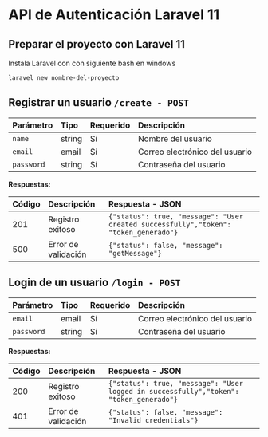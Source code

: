 # API de Autenticación Laravel 11

## Preparar el proyecto con Laravel 11
Instala Laravel con con siguiente bash en windows
```bash
laravel new nombre-del-proyecto
```

## Registrar un usuario `/create - POST`

| Parámetro | Tipo    | Requerido | Descripción                     |
| :-------- | :------ | :-------- | :------------------------------ |
| `name`    | string  | Sí        | Nombre del usuario              |
| `email`   | email   | Sí        | Correo electrónico del usuario  |
| `password`| string  | Sí        | Contraseña del usuario          |

**Respuestas:**

| Código | Descripción            | Respuesta - JSON                            |
| :----- | :--------------------- | :------------------------------------------- |
| 201    | Registro exitoso       | `{"status": true, "message": "User created successfully","token": "token_generado"}`    |
| 500    | Error de validación    | `{"status": false, "message": "getMessage"}`                                            |

## Login de un usuario `/login - POST`

| Parámetro | Tipo    | Requerido | Descripción                     |
| :-------- | :------ | :-------- | :------------------------------ |
| `email`   | email   | Sí        | Correo electrónico del usuario  |
| `password`| string  | Sí        | Contraseña del usuario          |

**Respuestas:**

| Código | Descripción            | Respuesta - JSON                            |
| :----- | :--------------------- | :------------------------------------------- |
| 200    | Registro exitoso       | `{"status": true, "message": "User logged in successfully","token": "token_generado"}`  |
| 401    | Error de validación    | `{"status": false, "message": "Invalid credentials"}`                                   |

